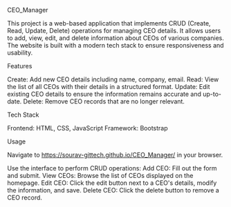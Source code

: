 CEO_Manager

This project is a web-based application that implements CRUD (Create, Read, Update, Delete) operations for managing CEO details. It allows users to add, view, edit, and delete information about CEOs of various companies. The website is built with a modern tech stack to ensure responsiveness and usability.

Features

Create: Add new CEO details including name, company, email.
Read: View the list of all CEOs with their details in a structured format.
Update: Edit existing CEO details to ensure the information remains accurate and up-to-date.
Delete: Remove CEO records that are no longer relevant.

Tech Stack

Frontend:
HTML, CSS, JavaScript
Framework:
Bootstrap

Usage

Navigate to https://sourav-gittech.github.io/CEO_Manager/ in your browser.

Use the interface to perform CRUD operations:
Add CEO: Fill out the form and submit.
View CEOs: Browse the list of CEOs displayed on the homepage.
Edit CEO: Click the edit button next to a CEO's details, modify the information, and save.
Delete CEO: Click the delete button to remove a CEO record.
